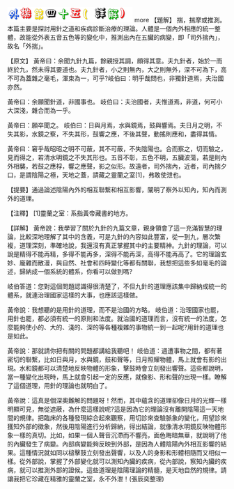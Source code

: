 


![45_外揣第四十五(詳解).gif](images/4a5bdef51f586.gif)
 more 
【題解】
揣，揣摩或推測。本篇主要是探討用針之道和疾病診斷治療的理論。人體是一個內外相應的統一整體，故能從外表五音五色等的變化中，推測出內在五臟的病變，即「司外揣內」，故名「外揣」。


【原文】
黃帝曰：余聞九針九篇，餘親授其調，頗得其意。夫九針者，始於一而終於九，然未得其要道也。夫九針者，小之則無內，大之則無外，深不可為下，高不可為蓋雜之毫毛，渾束為一，可乎?岐伯曰：明乎哉問也，非獨針道焉，夫治國亦然。


黃帝曰：余願聞針道，非國事也。
岐伯曰：夫治國者，夫惟道焉，非道，何可小大深淺，雜合而為一乎。


黃帝曰：願卒聞之。
岐伯曰：日與月焉，水與鏡焉，鼓與響焉。夫日月之明，不失其影，水鏡之察，不失其形，鼓響之應，不後其聲，動搖則應和，盡得其情。


黃帝曰：窘乎哉昭昭之明不可蔽，其不可蔽，不失陰陽也。合而察之，切而驗之，見而得之，若清水明鏡之不失其形也。五音不彰，五色不明，五臟波蕩，若是則內外相襲，若鼓之應桴，響之應聲，影之似形。故遠者，司外揣內，近者，司內揣夕口，是謂陰陽之極，天地之蓋，請藏之靈蘭之室[1]，弗敢使泄也。


【提要】通過論述陰陽內外的相互聯繫和相互影響，闡明了察外以知內，知內而測外的道理。


【注釋】
[1]靈蘭之室：系指黃帝藏書的地方。


【詳解】
黃帝說：我學習了關於九針的九篇文章，親身領會了這一充滿智慧的理論，比較深地理解了其中的含義，可是九針的內容如此豐富，從一到九，層次繁複，道理深刻，準確地說，我還沒有真正掌握其中的主要精神。九針的理論，可以說是精得不能再精，多得不能再多，深得不能再深，高得不能再高了。它的理論玄妙、龐雜而散漫，與自然、社會和四時變化等都有關聯，我想把這些多如毫毛的論述，歸納成一個系統的體系，你看可以做到嗎?


岐伯答道：您對這個問題認識得很清楚了，不但九針的道理應該集中歸納成統一的體系，就連治理國家這樣的大事，也應該這樣做。


黃帝說：我想聽的是用針的道理，而不是治國的方略。
岐伯道：治理國家也罷，用針也罷，都必須有統一的原則和法度。就治國的道理而言，沒有統一的法度，怎麼能夠使小的、大的、淺的、深的等各種複雜的事物統一到一起呢?用針的道理也是如此。


黃帝說：那就請你把有關的問題都講給我聽吧！
岐伯道：週遭事物之間，都有著密切的聯繫，比如日與月，水與鏡，鼓和聲等，日月照耀物體，馬上就會有影的出現。水和鏡都可以清楚地反映物體的形象，擊鼓時會立刻發出響聲。這些都說明，當一種變化出現時，馬上就會引起一定的反應，就像影、形和聲的出現一樣。瞭解了這個道理，用針的理論也就明白了。


黃帝說：這真是個深奧難解的問題呀！然而，其中蘊含的道理卻像日月的光輝一樣明顯可見，無從遮蔽，為什麼這樣說呢?這是因為它的理論沒有離開陰陽這一天地間的規律。把臨床的各種發現綜合起來觀察，用切診來查驗脈象的變化，用望診來獲知外部的徵象，然後用陰陽進行分析歸納，得出結論，就像清水明鏡反映物體形象一樣的真切。比如，如果一個人聲音沉滯而不響亮，面色晦暗無華，就說明了他的內臟發生了病變。內部病變能夠反映到外部，是因為人體陰陽內外相互影響的結果。這種情況就如同以槌擊鼓立刻發出聲響，以及人的身影和形體相隨而又相似一樣。從外部說，掌握了外部變化就可以測知內臟的疾病，從內部說，察知內臟的疾病，就可以推測外部的證候。這些道理是陰陽理論的精髓，是天地自然的規律。請讓我把它珍藏在精雅的靈蘭之室，永不外泄！(張辰奕整理)
